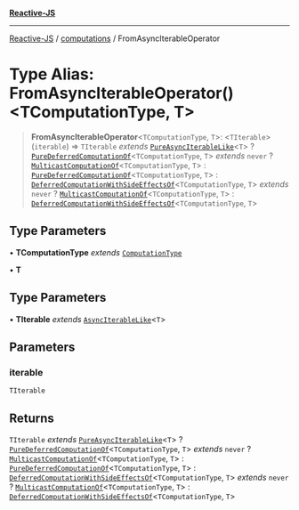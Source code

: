 [**Reactive-JS**](../../README.md)

***

[Reactive-JS](../../README.md) / [computations](../README.md) / FromAsyncIterableOperator

# Type Alias: FromAsyncIterableOperator()\<TComputationType, T\>

> **FromAsyncIterableOperator**\<`TComputationType`, `T`\>: \<`TIterable`\>(`iterable`) => `TIterable` *extends* [`PureAsyncIterableLike`](../interfaces/PureAsyncIterableLike.md)\<`T`\> ? [`PureDeferredComputationOf`](PureDeferredComputationOf.md)\<`TComputationType`, `T`\> *extends* `never` ? [`MulticastComputationOf`](MulticastComputationOf.md)\<`TComputationType`, `T`\> : [`PureDeferredComputationOf`](PureDeferredComputationOf.md)\<`TComputationType`, `T`\> : [`DeferredComputationWithSideEffectsOf`](DeferredComputationWithSideEffectsOf.md)\<`TComputationType`, `T`\> *extends* `never` ? [`MulticastComputationOf`](MulticastComputationOf.md)\<`TComputationType`, `T`\> : [`DeferredComputationWithSideEffectsOf`](DeferredComputationWithSideEffectsOf.md)\<`TComputationType`, `T`\>

## Type Parameters

• **TComputationType** *extends* [`ComputationType`](ComputationType.md)

• **T**

## Type Parameters

• **TIterable** *extends* [`AsyncIterableLike`](../interfaces/AsyncIterableLike.md)\<`T`\>

## Parameters

### iterable

`TIterable`

## Returns

`TIterable` *extends* [`PureAsyncIterableLike`](../interfaces/PureAsyncIterableLike.md)\<`T`\> ? [`PureDeferredComputationOf`](PureDeferredComputationOf.md)\<`TComputationType`, `T`\> *extends* `never` ? [`MulticastComputationOf`](MulticastComputationOf.md)\<`TComputationType`, `T`\> : [`PureDeferredComputationOf`](PureDeferredComputationOf.md)\<`TComputationType`, `T`\> : [`DeferredComputationWithSideEffectsOf`](DeferredComputationWithSideEffectsOf.md)\<`TComputationType`, `T`\> *extends* `never` ? [`MulticastComputationOf`](MulticastComputationOf.md)\<`TComputationType`, `T`\> : [`DeferredComputationWithSideEffectsOf`](DeferredComputationWithSideEffectsOf.md)\<`TComputationType`, `T`\>
